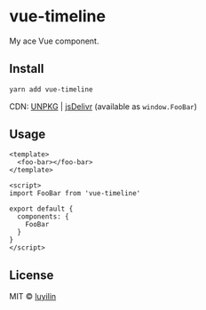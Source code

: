 # vue-timeline

My ace Vue component.

## Install

```bash
yarn add vue-timeline
```

CDN: [UNPKG](https://unpkg.com/vue-timeline/) | [jsDelivr](https://cdn.jsdelivr.net/npm/vue-timeline/) (available as `window.FooBar`)

## Usage

```vue
<template>
  <foo-bar></foo-bar>
</template>

<script>
import FooBar from 'vue-timeline'

export default {
  components: {
    FooBar
  }
}
</script>
```

## License

MIT &copy; [luyilin](httsp://github.com/luyilin)
